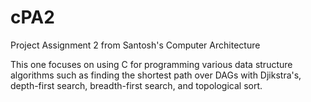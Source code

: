 # cPA2

Project Assignment 2 from Santosh's Computer Architecture

This one focuses on using C for programming various data structure algorithms such as finding the shortest path over DAGs with Djikstra's, depth-first search, breadth-first search, and topological sort.
